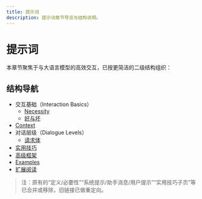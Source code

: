 ```yaml
---
title: 提示词
description: 提示词章节导览与结构说明。
---
```


# 提示词

本章节聚焦于与大语言模型的高效交互，已按更简洁的二级结构组织：

## 结构导航

- 交互基础（Interaction Basics）
  - [Necessity](/prompts/interaction-basics/basics)
  - [好与坏](/prompts/interaction-basics/good-vs-bad)
- [Context](/prompts/context)
- 对话层级（Dialogue Levels）
  - [请求体](/prompts/dialogue-levels/example)
- [实用技巧](/prompts/practical-tips)
- [高级框架](/prompts/advanced-frameworks)
- [Examples](/prompts/examples)
- [扩展阅读](/prompts/extended-reading)

> 注：原有的“定义/必要性”“系统提示/助手消息/用户提示”“实用技巧子页”等已合并或移除，旧链接已做重定向。
